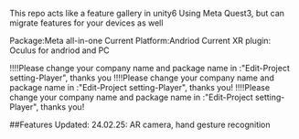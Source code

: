 This repo acts like a feature gallery in unity6
Using Meta Quest3, but can migrate features for your devices as well

Package:Meta all-in-one
Current Platform:Andriod
Current XR plugin: Oculus for andriod and PC

!!!!Please change your company name and package name in :"Edit-Project setting-Player", thanks you
!!!!Please change your company name and package name in :"Edit-Project setting-Player", thanks you!
!!!!Please change your company name and package name in :"Edit-Project setting-Player", thanks you!

##Features Updated:
24.02.25: AR camera, hand gesture recognition 
